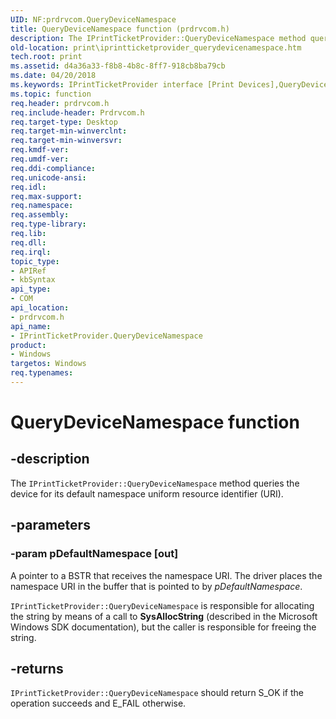 ```yaml
---
UID: NF:prdrvcom.QueryDeviceNamespace
title: QueryDeviceNamespace function (prdrvcom.h)
description: The IPrintTicketProvider::QueryDeviceNamespace method queries the device for its default namespace uniform resource identifier (URI).
old-location: print\iprintticketprovider_querydevicenamespace.htm
tech.root: print
ms.assetid: d4a36a33-f8b8-4b8c-8ff7-918cb8ba79cb
ms.date: 04/20/2018
ms.keywords: IPrintTicketProvider interface [Print Devices],QueryDeviceNamespace method, IPrintTicketProvider::QueryDeviceNamespace, QueryDeviceNamespace, QueryDeviceNamespace method [Print Devices], QueryDeviceNamespace method [Print Devices],IPrintTicketProvider interface, prdrvcom/IPrintTicketProvider::QueryDeviceNamespace, print.iprintticketprovider_querydevicenamespace, print_ticket-package_af00ca31-6882-4a84-8bc4-c8267b49ce30.xml
ms.topic: function
req.header: prdrvcom.h
req.include-header: Prdrvcom.h
req.target-type: Desktop
req.target-min-winverclnt: 
req.target-min-winversvr: 
req.kmdf-ver: 
req.umdf-ver: 
req.ddi-compliance: 
req.unicode-ansi: 
req.idl: 
req.max-support: 
req.namespace: 
req.assembly: 
req.type-library: 
req.lib: 
req.dll: 
req.irql: 
topic_type:
- APIRef
- kbSyntax
api_type:
- COM
api_location:
- prdrvcom.h
api_name:
- IPrintTicketProvider.QueryDeviceNamespace
product:
- Windows
targetos: Windows
req.typenames: 
---
```


# QueryDeviceNamespace function


## -description


The <code>IPrintTicketProvider::QueryDeviceNamespace</code> method queries the device for its default namespace uniform resource identifier (URI).


## -parameters




### -param pDefaultNamespace [out]

A pointer to a BSTR that receives the namespace URI. The driver places the namespace URI in the buffer that is pointed to by <i>pDefaultNamespace</i>.

<code>IPrintTicketProvider::QueryDeviceNamespace</code> is responsible for allocating the string by means of a call to <b>SysAllocString</b> (described in the Microsoft Windows SDK documentation), but the caller is responsible for freeing the string.


## -returns



<code>IPrintTicketProvider::QueryDeviceNamespace</code> should return S_OK if the operation succeeds and E_FAIL otherwise.



